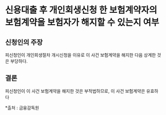# 신용대출 후 개인회생신청 한 보험계약자의 보험계약을 보험자가 해지할 수 있는지 여부

## 신청인의 주장

피신청인이 개인회생절차 개시신청을 이유로 이 사건 보험계약을 해지한 다음 상계한 것은 부당하다.


## 결론

피신청인이 이 사건 보험계약을 해지한 것은 부적법하므로, 이 사건 보험계약은 유효하다


*출처 : 금융감독원


